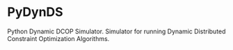 # PyDynDS
Python Dynamic DCOP Simulator. Simulator for running Dynamic Distributed Constraint Optimization Algorithms.


